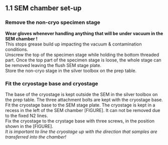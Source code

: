 ## 1.1 SEM chamber set-up
### Remove the non-cryo specimen stage
**Wear gloves whenever handling anything that will be under vacuum in the SEM chamber !**  
This stops grease build up impacting the vacuum & contamination conditions.  
Unscrew the top of the specimen stage while holding the bottom threaded part. Once the top part of the specimen stage is loose, the whole stage can be removed leaving the flush SEM stage plate.  
Store the non-cryo stage in the silver toolbox on the prep table.
### Fit the cryostage base and cryostage
The base of the cryostage is kept outside the SEM in the silver toolbox on the prep table. The three attachment bolts are kept with the cryostage base.  
Fit the cryostage base to the SEM stage plate.
The cryostage is kept in a recess in the left of the SEM chamber [FIGURE]. It can not be removed due to the fixed N2 lines.  
Fix the cryostage to the crystage base with three screws, in the position shown in the [FIGURE].  
*It is important to line the cryostage up with the direction that samples are transferred into the chamber!*  
